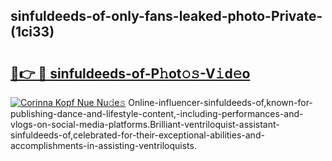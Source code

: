 ## sinfuldeeds-of-only-fans​-leaked-photo​-Private-(1ci33)


# <h2><a href="https://mediaupload.pro?title=sinfuldeeds-of&ref=git">🔗👉 🔴 sinfuldeeds-of-P𝚑ot𝚘𝚜-V𝚒d𝚎o</a></h2>

[![Corinna Kopf Nue Nu𝚍e𝚜](https://i.imgur.com/0qMVB7G.gif)](https://mediaupload.pro?title=sinfuldeeds-of&ref=git)
Online-influencer-sinfuldeeds-of,known-for-publishing-dance-and-lifestyle-content,-including-performances-and-vlogs-on-social-media-platforms.Brilliant-ventriloquist-assistant-sinfuldeeds-of,celebrated-for-their-exceptional-abilities-and-accomplishments-in-assisting-ventriloquists.  